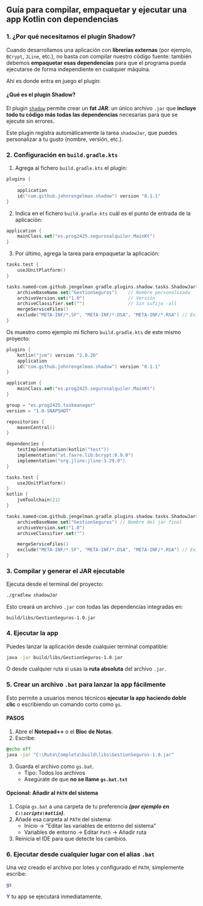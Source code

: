 ## **Guía para compilar, empaquetar y ejecutar una app Kotlin con dependencias**

### 1. ¿Por qué necesitamos el plugin Shadow?

Cuando desarrollamos una aplicación con **librerías externas** (por ejemplo, `BCrypt`, `JLine`, etc.), no basta con compilar nuestro código fuente: también debemos **empaquetar esas dependencias** para que el programa pueda ejecutarse de forma independiente en cualquier máquina.

Ahí es donde entra en juego el plugin:

#### ¿Qué es el plugin Shadow?

El plugin [`shadow`](https://github.com/johnrengelman/shadow) permite crear un **fat JAR**: un único archivo `.jar` que **incluye todo tu código más todas las dependencias** necesarias para que se ejecute sin errores.

Este plugin registra automáticamente la tarea `shadowJar`, que puedes personalizar a tu gusto (nombre, versión, etc.).

### 2. Configuración en `build.gradle.kts`

1. Agrega al fichero `build.gradle.kts` el plugin:

```kotlin
plugins {
    ...
    application
    id("com.github.johnrengelman.shadow") version "8.1.1"
}
```

2. Indica en el fichero `build.gradle.kts` cuál es el punto de entrada de la aplicación:

```kotlin
application {
    mainClass.set("es.prog2425.segurosalquiler.MainKt")
}
```

3. Por último, agrega la tarea para empaquetar la aplicación:

```kotlin
tasks.test {
    useJUnitPlatform()
}

tasks.named<com.github.jengelman.gradle.plugins.shadow.tasks.ShadowJar>("shadowJar") {
    archiveBaseName.set("GestionSeguros")    // Nombre personalizado
    archiveVersion.set("1.0")                // Versión
    archiveClassifier.set("")                // Sin sufijo -all
    mergeServiceFiles()
    exclude("META-INF/*.SF", "META-INF/*.DSA", "META-INF/*.RSA") // Evita errores de firma
}
```

Os muestro como ejemplo mi fichero `build.gradle.kts` de este mismo proyecto:

```kotlin
plugins {
    kotlin("jvm") version "2.0.20"
    application
    id("com.github.johnrengelman.shadow") version "8.1.1"
}

application {
    mainClass.set("es.prog2425.segurosalquiler.MainKt")
}

group = "es.prog2425.taskmanager"
version = "1.0-SNAPSHOT"

repositories {
    mavenCentral()
}

dependencies {
    testImplementation(kotlin("test"))
    implementation("at.favre.lib:bcrypt:0.9.0")
    implementation("org.jline:jline:3.29.0")
}

tasks.test {
    useJUnitPlatform()
}
kotlin {
    jvmToolchain(21)
}

tasks.named<com.github.jengelman.gradle.plugins.shadow.tasks.ShadowJar>("shadowJar") {
    archiveBaseName.set("GestionSeguros") // Nombre del jar final
    archiveVersion.set("1.0")
    archiveClassifier.set("")

    mergeServiceFiles()
    exclude("META-INF/*.SF", "META-INF/*.DSA", "META-INF/*.RSA") // Evita errores de firma
}
```

### 3. Compilar y generar el JAR ejecutable

Ejecuta desde el terminal del proyecto:

```bash
./gradlew shadowJar
```

Esto creará un archivo `.jar` con todas las dependencias integradas en:

```
build/libs/GestionSeguros-1.0.jar
```

### 4. Ejecutar la app

Puedes lanzar la aplicación desde cualquier terminal compatible:

```bash
java -jar build/libs/GestionSeguros-1.0.jar
```

O desde cualquier ruta si usas la **ruta absoluta** del archivo `.jar`.

### 5. Crear un archivo `.bat` para lanzar la app fácilmente

Esto permite a usuarios menos técnicos **ejecutar la app haciendo doble clic** o escribiendo un comando corto como `gs`.

#### **PASOS**

1. Abre el **Notepad++** o el **Bloc de Notas**.
2. Escribe:

```bat
@echo off
java -jar "C:\Ruta\Completa\build\libs\GestionSeguros-1.0.jar"
```

3. Guarda el archivo como `gs.bat`.
   - Tipo: Todos los archivos
   - Asegúrate de que **no se llame `gs.bat.txt`**

#### Opcional: Añadir al `PATH` del sistema

1. Copia `gs.bat` a una carpeta de tu preferencia ***(por ejemplo en `C:\scripts\kotlin`)***.
2. Añade esa carpeta al `PATH` del sistema:
   - Inicio → "Editar las variables de entorno del sistema"
   - Variables de entorno → Editar `Path` → Añadir ruta
3. Reinicia el IDE para que detecte los cambios.

### 6. Ejecutar desde cualquier lugar con el alias `.bat`

Una vez creado el archivo por lotes y configurado el `PATH`, simplemente escribe:

```bash
gs
```

Y tu app se ejecutará inmediatamente.

